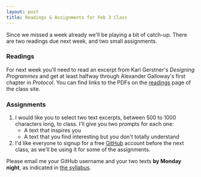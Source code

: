 ```yaml
---
layout: post
title: Readings & Assignments for Feb 3 Class
---
```


Since we missed a week already we'll be playing a bit of catch-up. There are two readings due next week, and two small assignments.

<!--more-->

### Readings

For next week you'll need to read an excerpt from Karl Gerstner's _Designing Programmes_ and get at least halfway through Alexander Galloway's first chapter in _Protocol_. You can find links to the PDFs on the [readings](/readings.html) page of the class site.

### Assignments

 1. I would like you to select two text excerpts, between 500 to 1000 characters long, to class. I'll give you two prompts for each one:
	* A text that inspires you
	* A text that you find interesting but you don't totally understand
 2. I'd like everyone to signup for a free [GitHub](http://github.com) account before the next class, as we'll be using it for some of the assignments.

Please email me your GitHub username and your two texts **by Monday night**, as indicated in [the syllabus](http://github.com/parsons-cc/syllabus).
